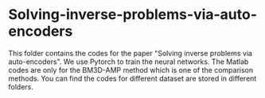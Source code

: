 # Solving-inverse-problems-via-auto-encoders
This folder contains the codes for the paper "Solving inverse problems via auto-encoders".
We use Pytorch to train the neural networks.
The Matlab codes are only for the BM3D-AMP method which is one of the comparison methods.
You can find the codes for different dataset are stored in different folders.

